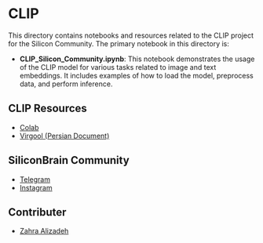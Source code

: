 # CLIP

This directory contains notebooks and resources related to the CLIP project for the Silicon Community. The primary notebook in this directory is:

- **CLIP_Silicon_Community.ipynb**: This notebook demonstrates the usage of the CLIP model for various tasks related to image and text embeddings. It includes examples of how to load the model, preprocess data, and perform inference.

## CLIP Resources
- [Colab](https://colab.research.google.com/drive/1KvmR5oIGrzatp5vCy60JWO9tSGngyQTv?usp=sharing)
- [Virgool (Persian Document)](https://virgool.io/silicon-brain/%D9%85%D8%AF%D9%84-clip-%D8%A7%D8%B2-%D8%B5%D9%81%D8%B1-%D8%AA%D8%A7-%D8%B5%D8%AF-kj26olguul45)

## SiliconBrain Community
- [Telegram](https://t.me/silicon_brain)
- [Instagram](https://www.instagram.com/silicon_brain)


## Contributer
- [Zahra Alizadeh](https://github.com/zahra-alizadeh)


